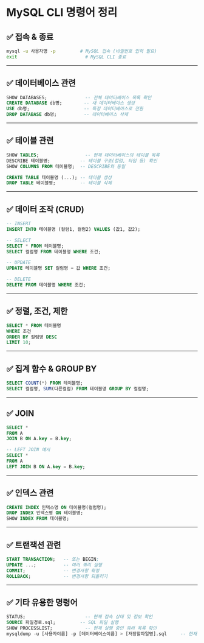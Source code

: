 # MySQL CLI  명령어 정리

## ✅ 접속 & 종료

```bash
mysql -u 사용자명 -p         # MySQL 접속 (비밀번호 입력 필요)
exit                         # MySQL CLI 종료
```

---

## ✅ 데이터베이스 관련

```sql
SHOW DATABASES;              -- 전체 데이터베이스 목록 확인
CREATE DATABASE db명;        -- 새 데이터베이스 생성
USE db명;                    -- 특정 데이터베이스로 전환
DROP DATABASE db명;          -- 데이터베이스 삭제
```

---

## ✅ 테이블 관련

```sql
SHOW TABLES;                 -- 현재 데이터베이스의 테이블 목록
DESCRIBE 테이블명;           -- 테이블 구조(컬럼, 타입 등) 확인
SHOW COLUMNS FROM 테이블명;  -- DESCRIBE와 동일

CREATE TABLE 테이블명 (...); -- 테이블 생성
DROP TABLE 테이블명;         -- 테이블 삭제
```

---

## ✅ 데이터 조작 (CRUD)

```sql
-- INSERT
INSERT INTO 테이블명 (컬럼1, 컬럼2) VALUES (값1, 값2);

-- SELECT
SELECT * FROM 테이블명;
SELECT 컬럼명 FROM 테이블명 WHERE 조건;

-- UPDATE
UPDATE 테이블명 SET 컬럼명 = 값 WHERE 조건;

-- DELETE
DELETE FROM 테이블명 WHERE 조건;
```

---

## ✅ 정렬, 조건, 제한

```sql
SELECT * FROM 테이블명
WHERE 조건
ORDER BY 컬럼명 DESC
LIMIT 10;
```

---

## ✅ 집계 함수 & GROUP BY

```sql
SELECT COUNT(*) FROM 테이블명;
SELECT 컬럼명, SUM(다른컬럼) FROM 테이블명 GROUP BY 컬럼명;
```

---

## ✅ JOIN

```sql
SELECT *
FROM A
JOIN B ON A.key = B.key;

-- LEFT JOIN 예시
SELECT *
FROM A
LEFT JOIN B ON A.key = B.key;
```

---

## ✅ 인덱스 관련

```sql
CREATE INDEX 인덱스명 ON 테이블명(컬럼명);
DROP INDEX 인덱스명 ON 테이블명;
SHOW INDEX FROM 테이블명;
```

---

## ✅ 트랜잭션 관련

```sql
START TRANSACTION;   -- 또는 BEGIN;
UPDATE ...;          -- 여러 쿼리 실행
COMMIT;              -- 변경사항 확정
ROLLBACK;            -- 변경사항 되돌리기
```

---

## ✅ 기타 유용한 명령어

```sql
STATUS;                      -- 현재 접속 상태 및 정보 확인
SOURCE 파일경로.sql;         -- SQL 파일 실행
SHOW PROCESSLIST;            -- 현재 실행 중인 쿼리 목록 확인
mysqldump -u [사용자이름] -p [데이터베이스이름] > [저장할파일명].sql     -- 현재 디렉토리에 dump 파일 생성

```


